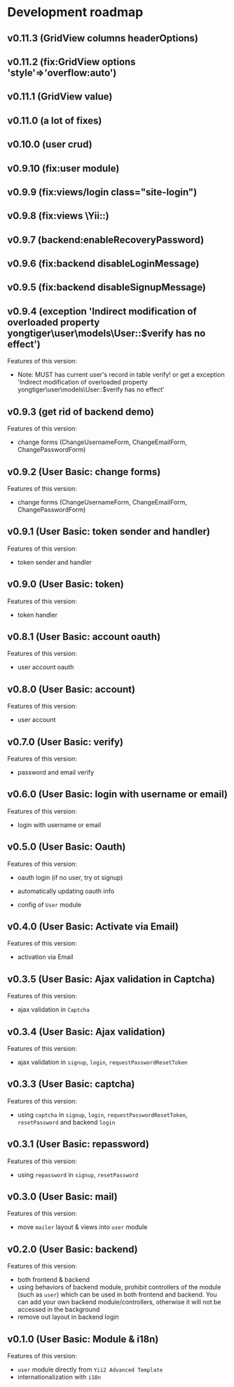 # Development roadmap

## v0.11.3 (GridView columns headerOptions)


## v0.11.2 (fix:GridView options 'style'=>'overflow:auto')


## v0.11.1 (GridView value)


## v0.11.0 (a lot of fixes)


## v0.10.0 (user crud)


## v0.9.10 (fix:user module)


## v0.9.9 (fix:views/login class="site-login")


## v0.9.8 (fix:views \Yii::)


## v0.9.7 (backend:enableRecoveryPassword)


## v0.9.6 (fix:backend disableLoginMessage)


## v0.9.5 (fix:backend disableSignupMessage)


## v0.9.4 (exception 'Indirect modification of overloaded property yongtiger\user\models\User::$verify has no effect')

Features of this version:

* Note: MUST has current user's record in table verify! or get a exception 'Indirect modification of overloaded property yongtiger\user\models\User::$verify has no effect'


## v0.9.3 (get rid of backend demo)

Features of this version:

* change forms (ChangeUsernameForm, ChangeEmailForm, ChangePasswordForm)


## v0.9.2 (User Basic: change forms)

Features of this version:

* change forms (ChangeUsernameForm, ChangeEmailForm, ChangePasswordForm)


## v0.9.1 (User Basic: token sender and handler)

Features of this version:

* token sender and handler


## v0.9.0 (User Basic: token)

Features of this version:

* token handler


## v0.8.1 (User Basic: account oauth)

Features of this version:

* user account oauth


## v0.8.0 (User Basic: account)

Features of this version:

* user account


## v0.7.0 (User Basic: verify)

Features of this version:

* password and email verify


## v0.6.0 (User Basic: login with username or email)

Features of this version:

* login with username or email


## v0.5.0 (User Basic: Oauth)

Features of this version:

* oauth login (if no user, try ot signup)

* automatically updating oauth info

* config of `User` module


## v0.4.0 (User Basic: Activate via Email)

Features of this version:

* activation via Email


## v0.3.5 (User Basic: Ajax validation in Captcha)

Features of this version:

* ajax validation in `Captcha`


## v0.3.4 (User Basic: Ajax validation)

Features of this version:

* ajax validation in `signup`, `login`, `requestPasswordResetToken`


## v0.3.3 (User Basic: captcha)

Features of this version:

* using `captcha` in `signup`, `login`, `requestPasswordResetToken`, `resetPassword` and backend `login`


## v0.3.1 (User Basic: repassword)

Features of this version:

* using `repassword` in `signup`, `resetPassword`


## v0.3.0 (User Basic: mail)

Features of this version:

* move `mailer` layout & views into `user` module


## v0.2.0 (User Basic: backend)

Features of this version:

* both frontend & backend
* using behaviors of backend module, prohibit controllers of the module (such as `user`) which can be used in both frontend and backend. You can add your own backend module/controllers, otherwise it will not be accessed in the background
* remove out layout in backend login


## v0.1.0 (User Basic: Module & i18n)

Features of this version:

* `user` module directly from `Yii2 Advanced Template`
* internationalization with `i18n`

